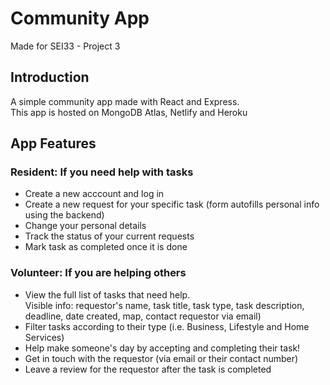# Community App
Made for SEI33 - Project 3

<h2>Introduction</h2>
A simple community app made with React and Express.
<br>This app is hosted on MongoDB Atlas, Netlify and Heroku
<br>

<h2>App Features</h2>

<h3>Resident: If you need help with tasks</h3>
<ul>
  <li>Create a new acccount and log in</li>
  <li>Create a new request for your specific task (form autofills personal info using the backend)</li>
  <li>Change your personal details</li>
  <li>Track the status of your current requests</li>
  <li>Mark task as completed once it is done</li>
  
</ul>

<h3>Volunteer: If you are helping others</h3>
<ul>
  <li>View the full list of tasks that need help.</li>
  </li>Visible info: requestor's name, task title, task type, task description, deadline, date created, map, contact requestor via email)</li>
  <li>Filter tasks according to their type (i.e. Business, Lifestyle and Home Services)</li>
  <li>Help make someone's day by accepting and completing their task!</li>
  <li>Get in touch with the requestor (via email or their contact number)</li>
  <li>Leave a review for the requestor after the task is completed</li>
</ul>

